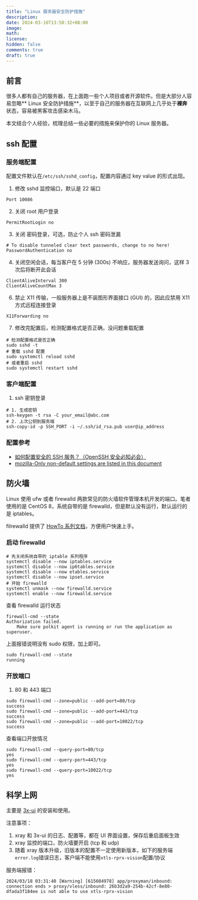 ```yaml
---
title: "Linux 服务器安全防护措施"
description:
date: 2024-03-16T13:50:32+08:00
image:
math:
license:
hidden: false
comments: true
draft: true
---
```


## 前言

很多人都有自己的服务器，在上面跑一些个人项目或者开源软件。但是大部分人容易忽略** Linux 安全防护措施**，以至于自己的服务器在互联网上几乎处于**裸奔**状态，容易被黑客攻击感染木马。

本文结合个人经验，梳理总结一些必要的措施来保护你的 Linux 服务器。

## ssh 配置

### 服务端配置

配置文件默认在`/etc/ssh/sshd_config`，配置内容通过 key value 的形式出现。

1. 修改 sshd 监控端口，默认是 22 端口

```
Port 10086
```

2. 关闭 root 用户登录

```
PermitRootLogin no
```

3. 关闭 密码登录，可选，防止个人 ssh 密码泄漏

```
# To disable tunneled clear text passwords, change to no here!
PasswordAuthentication no
```

4. 关闭空闲会话，每当客户在 5 分钟 (300s) 不响应，服务器发送询问，这样 3 次后将断开此会话

```
ClientAliveInterval 300
ClientAliveCountMax 3
```

6. 禁止 X11 传输，一般服务器上是不装图形界面接口 (GUI) 的，因此应禁用 X11 方式远程连接登录

```
X11Forwarding no
```

7. 修改完配置后，检测配置格式是否正确，没问题重载配置

```shell
# 检测配置格式是否正确
sudo sshd -t
# 重载 sshd 配置
sudo systemctl reload sshd
# 或者重启 sshd
sudo systemctl restart sshd
```

### 客户端配置

1. ssh 密钥登录

```shell
# 1. 生成密钥
ssh-keygen -t rsa -C your_email@abc.com
# 2. 上次公钥到服务端
ssh-copy-id -p SSH_PORT -i ~/.ssh/id_rsa.pub user@ip_address
```

### 配置参考

- [ 如何配置安全的 SSH 服务？（OpenSSH 安全必知必会） ](https://learnku.com/server/t/36120)
- [mozilla-Only non-default settings are listed in this document](https://infosec.mozilla.org/guidelines/openssh)

## 防火墙

Linux 使用 ufw 或者 firewalld 两款常见的防火墙软件管理本机开发的端口。笔者使用的是 CentOS 8，系统自带的是 firewalld，但是默认没有运行，默认运行的是 iptables。

filrewalld 提供了 [HowTo 系列文档](https://firewalld.org/documentation/howto/open-a-port-or-service.html)，方便用户快速上手。

### 启动 firewalld

```shell
# 先关闭系统自带的 iptable 系列程序
systemctl disable --now iptables.service
systemctl disable --now ip6tables.service
systemctl disable --now etables.service
systemctl disable --now ipset.service
# 开始 firewalld
systemctl unmask --now firewalld.service
systemctl enable --now firewalld.service
```

查看 firewalld 运行状态

```shell
firewall-cmd --state
Authorization failed.
    Make sure polkit agent is running or run the application as superuser.
```

上面报错说明没有 sudo 权限，加上即可。

```shell
sudo firewall-cmd --state
running
```

### 开放端口

1. 80 和 443 端口

```shell
sudo firewall-cmd --zone=public --add-port=80/tcp
success
sudo firewall-cmd --zone=public --add-port=443/tcp
success
sudo firewall-cmd --zone=public --add-port=10022/tcp
success
```

查看端口开放情况

```shell
sudo firewall-cmd --query-port=80/tcp
yes
sudo firewall-cmd --query-port=443/tcp
yes
sudo firewall-cmd --query-port=10022/tcp
yes
```

## 科学上网

主要是 [3x-ui](https://github.com/MHSanaei/3x-ui) 的安装和使用。

注意事项：

1. xray 和 3x-ui 的日志、配置等，都在 UI 界面设置，保存后重启面板生效
2. xray 监控的端口，防火墙要开启 (tcp 和 udp)
3. 随着 xray 版本升级，旧版本的配置不一定使用新版本，如下的服务端`error.log`错误日志，客户端不能使用`xtls-rprx-vision`配置/协议

服务端报错：

```shell
2024/03/18 03:31:40 [Warning] [615604978] app/proxyman/inbound: connection ends > proxy/vless/inbound: 26b3d2a9-254b-42cf-8e80-dfada3f184ee is not able to use xtls-rprx-vision
```
